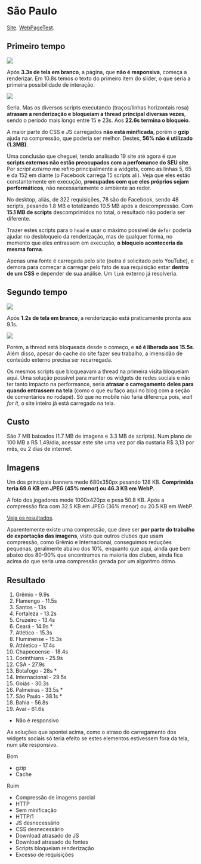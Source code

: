 # São Paulo

[Site](http://www.saopaulofc.net/spfc). [WebPageTest](https://www.webpagetest.org/result/190422_MZ_aa46261095fcc9e57f215f6c9fa729a3/).

## Primeiro tempo

![](imgs/filmstrip-first-view-run-2.png)

Após **3.3s de tela em branco**, a página, que **não é responsiva**, começa a renderizar. Em 10.8s temos o texto do primeiro item do slider, o que seria a primeira possibilidade de interação.

![](imgs/first-view-run-2.png)

Seria. Mas os diversos scripts executando (traços/linhas horizontais rosa) **atrasam a renderização e bloqueiam a thread principal diversas vezes**, sendo o período mais longo entre 15 e 23s. Aos **22.6s termina o bloqueio**.

A maior parte do CSS e JS carregados **não está minificada**, porém o **gzip** ajuda na compressão, que poderia ser melhor. Destes, **56% não é utilizado (1.3MB)**.

Uma conclusão que cheguei, tendo analisado 19 site até agora é que **scripts externos não estão preocupados com a perfomance do SEU site**. Por *script externo* me refiro principalmente a widgets, como as linhas 5, 65 e da 152 em diante (o Facebook carrega 15 scripts ali). Veja que eles estão constantemente em execução, **procupados com que eles próprios sejam performáticos**, não necessariamente o ambiente ao redor.

No desktop, aliás, de 322 requisições, 78 são do Facebook, sendo 48 scripts, pesando 1.8 MB e totalizando 10.5 MB após a descompressão. Com **15.1 MB de scripts** descomprimidos no total, o resultado não poderia ser diferente.

Trazer estes scripts para o `head` e usar o máximo possível de `defer` poderia ajudar no desbloqueio da renderização, mas de qualquer forma, no momento que eles entrassem em execução, **o bloqueio aconteceria da mesma forma**.

Apenas uma fonte é carregada pelo site (outra é solicitado pelo YouTube), e demora para começar a carregar pelo fato de sua requisição estar **dentro de um CSS** e depender de sua análise. Um `link` externo já resolveria.

## Segundo tempo

![](imgs/filmstrip-second-view-run-2.png)

Após **1.2s de tela em branco**, a renderização está praticamente pronta aos 9.1s.

![](imgs/second-view-run-2.png)

Porém, a thread está bloqueada desde o começo, e **só é liberada aos 15.5s**. Além disso, apesar do cache do site fazer seu trabalho, a imensidão de conteúdo externo precisa ser recarregada.

Os mesmos scripts que bloqueavam a thread na primeira visita bloqueiam aqui. Uma solução possível para manter os widgets de redes sociais e não ter tanto impacto na performance, seria **atrasar o carregamento deles para quando entrassem na tela** (como o que eu faço aqui no blog com a seção de comentários no rodapé). Só que no mobile não faria diferença pois, *wait for it*, o site inteiro já está carregado na tela.

## Custo

São 7 MB baixados (1.7 MB de imagens e 3.3 MB de scripts). Num plano de 100 MB a R$ 1,49/dia, acessar este site uma vez por dia custaria R$ 3,13 por mês, ou 2 dias de internet.

## Imagens

Um dos principais banners mede 680x350px pesando 128 KB. **Comprimida teria 69.6 KB em JPEG (45% menor) ou 46.3 KB em WebP.**

A foto dos jogadores mede 1000x420px e pesa 50.8 KB. Após a compressão fica com 32.5 KB em JPEG (36% menor) ou 20.5 KB em WebP.

[Veja os resultados](imgs/squoosh).

Aparentemente existe uma compressão, que deve ser **por parte do trabalho de exportação das imagens**, visto que outros clubes que usam compressão, como Grêmio e Internacional, conseguimos reduções pequenas, geralmente abaixo dos 10%, enquanto que aqui, ainda que bem abaixo dos 80-90% que encontramos na maioria dos clubes, ainda fica acima do que seria uma compressão gerada por um algorítmo ótimo.

## Resultado

1. Grêmio - 9.9s
1. Flamengo - 11.5s
1. Santos - 13s
1. Fortaleza - 13.2s
1. Cruzeiro - 13.4s
1. Ceará - 14.9s *
1. Atlético - 15.3s
1. Fluminense - 15.3s
1. Athletico - 17.4s
1. Chapecoense - 18.4s
1. Corinthians - 25.9s
1. CSA - 27.9s
1. Botafogo - 28s *
1. Internacional - 29.5s
1. Goiás - 30.3s
1. Palmeiras - 33.5s *
1. São Paulo - 38.1s *
1. Bahia - 56.8s
1. Avaí - 61.6s

* Não é responsivo

As soluções que apontei acima, como o atraso do carregamento dos widgets sociais só teria efeito se estes elementos estivessem fora da tela, num site responsivo.

Bom
- gzip
- Cache

Ruim
- Compressão de imagens parcial
- HTTP
- Sem minificação
- HTTP/1
- JS desnecessário
- CSS desnecessário
- Download atrasado de JS
- Download atrasado de fontes
- Scripts bloqueiam renderização
- Excesso de requisições